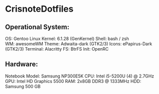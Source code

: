 # CrisnoteDotfiles



## Operational System:

OS: Gentoo Linux 
Kernel: 6.1.28 (GenKernel)
Shell: bash / zsh  
WM: awesomeWM
Theme: Adwaita-dark (GTK2/3) 
Icons: ePapirus-Dark (GTK2/3) 
Terminal: Alacritty
FS: BtrFS
Init: OpenRC

## Hardware:

Notebook Model: Samsung NP300E5K 
CPU: Intel i5-5200U (4) @ 2.7GHz 
GPU: Intel HD Graphics 5500
RAM: 2x8GB DDR3 @ 1333MHz
HDD: Samsung 500 GB